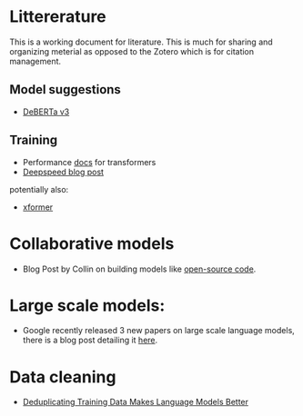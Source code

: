 # Littererature
This is a working document for literature. This is much for sharing and organizing meterial as opposed to the Zotero which is for citation management.

## Model suggestions
- [DeBERTa v3](https://arxiv.org/abs/2111.09543?context=cs)

## Training
- Performance [docs](https://huggingface.co/docs/transformers/performance) for transformers
- [Deepspeed blog post](https://www.deepspeed.ai/news/2021/12/09/deepspeed-moe-nlg.html)

potentially also:
- [xformer](https://devblog.pytorchlightning.ai/part-i-simplifying-transformer-research-with-xformers-lightning-a715737b8ad4)


# Collaborative models
- Blog Post by Collin on building models like [open-source code](https://colinraffel.com/blog/a-call-to-build-models-like-we-build-open-source-software.html).


# Large scale models:
- Google recently released 3 new papers on large scale language models, there is a blog post detailing it [here](https://deepmind.com/blog/article/language-modelling-at-scale).

# Data cleaning
- [Deduplicating Training Data Makes Language Models Better](https://arxiv.org/abs/2107.06499)
